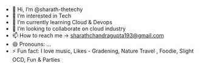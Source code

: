 - 👋 Hi, I’m @sharath-thetechy
- 👀 I’m interested in Tech
- 🌱 I’m currently learning Cloud & Devops
- 💞️ I’m looking to collaborate on cloud industry
- 📫 How to reach me -> sharathchandragupta193@gmail.com
- 😄 Pronouns: ...
- ⚡ Fun fact: I love music, Likes - Gradening, Nature Travel , Foodie, Slight OCD, Fun & Parties

<!---
sharath-thetechy/sharath-thetechy is a ✨ special ✨ repository because its `README.md` (this file) appears on your GitHub profile.
You can click the Preview link to take a look at your changes.
--->
